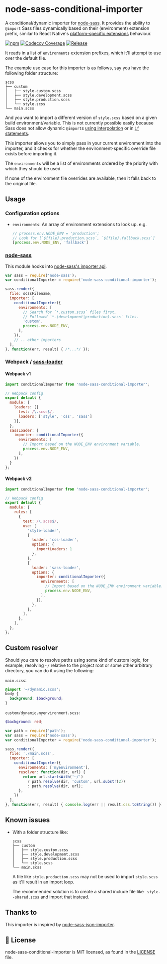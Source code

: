 # node-sass-conditional-importer

A conditional/dynamic importer for [node-sass]. It provides the ability to `@import` Sass files dynamically based on 
their (environment) extension prefix, similar to React Native's 
[platform-specific extensions][react-platform-specific-extensions] behaviour.

[![npm](https://img.shields.io/npm/v/node-sass-conditional-importer.svg)](https://www.npmjs.com/package/node-sass-conditional-importer)
[![Codecov Coverage](https://img.shields.io/codecov/c/github/codebymikey/node-sass-conditional-importer/coverage.svg?style=flat-square)](https://codecov.io/gh/codebymikey/node-sass-conditional-importer/)
[![Release](https://github.com/codebymikey/node-sass-conditional-importer/workflows/Release/badge.svg)](https://github.com/codebymikey/node-sass-conditional-importer/actions?query=workflow%3ARelease)

It reads in a list of `environments` extension prefixes, which it'll attempt to use over the default file.

The example use case for this importer is as follows, say you have the following folder structure:

```
scss
├── custom
│   ├── style.custom.scss
│   ├── style.development.scss
│   ├── style.production.scss
│   └── style.scss
└── main.scss
```

And you want to import a different version of `style.scss` based on a given build environment/variable.
This is not currently possible easily because Sass does not allow dynamic `@import`s 
[using interpolation][sass-no-dynamic-imports] or in [`if` statements][sass-no-if-imports].

This importer allows you to simply pass in your current environment into the importer, and it checks 
for whether the environment-specific override file exists before importing it.

The `environments` will be a list of environments ordered by the priority with which they should be used.

If none of the environment file overrides are available, then it falls back to the original file.

## Usage
### Configuration options
* `environments`: An array of environment extensions to look up. e.g.
    ```javascript
    // process.env.NODE_ENV = 'production';
    // Look for [`${file}.production.scss`, `${file}.fallback.scss`]
    [process.env.NODE_ENV, 'fallback']
    ```

### [node-sass]
This module hooks into [node-sass's importer api][node-sass-importer-api].

```javascript
var sass = require('node-sass');
var conditionalImporter = require('node-sass-conditional-importer');

sass.render({
  file: scssFilename,
  importer: [
    conditionalImporter({
      environments: [
        // Search for `*.custom.scss` files first,
        // Followed `*.(development|production).scss` files.
        'custom',
        process.env.NODE_ENV,
      ],
    }),
    // .. other importers
  ],
}, function(err, result) { /*...*/ });
```

### Webpack / [sass-loader](https://github.com/jtangelder/sass-loader)

#### Webpack v1

```javascript
import conditionalImporter from 'node-sass-conditional-importer';

// Webpack config
export default {
  module: {
    loaders: [{
      test: /\.scss$/,
      loaders: ['style', 'css', 'sass']
    }],
  },
  sassLoader: {
    importer: conditionalImporter({
      environments: [
        // Import based on the NODE_ENV environment variable.
        process.env.NODE_ENV,
      ],
    })
  }
};
```

#### Webpack v2

```javascript
import conditionalImporter from 'node-sass-conditional-importer';

// Webpack config
export default {
  module: {
    rules: [
      {
        test: /\.scss$/,
        use: [
          'style-loader',
          {
            loader: 'css-loader',
            options: {
              importLoaders: 1
            },
          },
          {
            loader: 'sass-loader',
            options: {
              importer: conditionalImporter({
                environments: [
                  // Import based on the NODE_ENV environment variable.
                  process.env.NODE_ENV,
                ],
              }),
            },
          },
        ],
      },
    ],
  },
};
```

## Custom resolver

Should you care to resolve paths using some kind of custom logic, for example,
resolving `~/` relative to the project root or some other arbitrary directory, 
you can do it using the following:

`main.scss`:

```scss
@import '~/dynamic.scss';
body {
  background: $background;
}
```

`custom/dynamic.myenvironment.scss`:

```scss
$background: red;
```

```js
var path = require('path');
var sass = require('node-sass');
var conditionalImporter = require('node-sass-conditional-importer');

sass.render({
  file: './main.scss',
  importer: [
    conditionalImporter({
      environments: ['myenvironment'],
      resolver: function(dir, url) {
        return url.startsWith('~/')
          ? path.resolve(dir, 'custom', url.substr(2))
          : path.resolve(dir, url);
      },
    })  
  ],
}, function(err, result) { console.log(err || result.css.toString()) });
```

## Known issues

- With a folder structure like:
    ```
    scss
    ├── custom
    │   ├── style.custom.scss
    │   ├── style.development.scss
    │   ├── style.production.scss
    │   └── style.scss
    └── main.scss
    ```

    A file like `style.production.scss` may not be used to import `style.scss` as it'll result in an import loop.

    The recommended solution is to create a shared include file like `_style--shared.scss` and import that instead.

## Thanks to
This importer is inspired by [node-sass-json-importer].

## 📄 License

node-sass-conditional-importer is MIT licensed, as found in the [LICENSE][license] file.

[node-sass]: https://github.com/sass/node-sass
[react-platform-specific-extensions]: https://reactnative.dev/docs/platform-specific-code#platform-specific-extensions
[node-sass-importer-api]: https://github.com/sass/node-sass#importer--v200---experimental
[node-sass-json-importer]: https://github.com/pmowrer/node-sass-json-importer
[sass-no-dynamic-imports]: https://sass-lang.com/documentation/at-rules/import#interpolation
[sass-no-if-imports]: https://stackoverflow.com/q/13879042
[license]: https://github.com/codebymikey/node-sass-conditional-importer/blob/master/LICENSE.md
